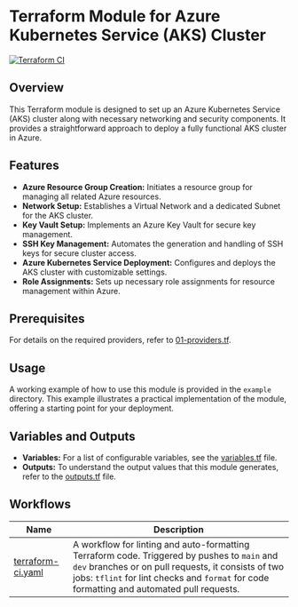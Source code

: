 # Terraform Module for Azure Kubernetes Service (AKS) Cluster

[![Terraform CI](https://github.com/PashmakGuru/terraform-azure-kubernetes-cluster/actions/workflows/terraform-ci.yaml/badge.svg)](https://github.com/PashmakGuru/terraform-azure-kubernetes-cluster/actions/workflows/terraform-ci.yaml)

## Overview

This Terraform module is designed to set up an Azure Kubernetes Service (AKS) cluster along with necessary networking and security components. It provides a straightforward approach to deploy a fully functional AKS cluster in Azure.

## Features

- **Azure Resource Group Creation:** Initiates a resource group for managing all related Azure resources.
- **Network Setup:** Establishes a Virtual Network and a dedicated Subnet for the AKS cluster.
- **Key Vault Setup:** Implements an Azure Key Vault for secure key management.
- **SSH Key Management:** Automates the generation and handling of SSH keys for secure cluster access.
- **Azure Kubernetes Service Deployment:** Configures and deploys the AKS cluster with customizable settings.
- **Role Assignments:** Sets up necessary role assignments for resource management within Azure.

## Prerequisites

For details on the required providers, refer to [01-providers.tf](01-providers.tf).

## Usage

A working example of how to use this module is provided in the `example` directory. This example illustrates a practical implementation of the module, offering a starting point for your deployment.

## Variables and Outputs

- **Variables:** For a list of configurable variables, see the [variables.tf](variables.tf) file.
- **Outputs:** To understand the output values that this module generates, refer to the [outputs.tf](outputs.tf) file.

## Workflows
| Name | Description |
|---|---|
| [terraform-ci.yaml](.github/workflows/terraform-ci.yaml) | A workflow for linting and auto-formatting Terraform code. Triggered by pushes to  `main` and `dev` branches or on pull requests, it consists of two jobs: `tflint` for lint checks and  `format` for code formatting and automated pull requests. |
